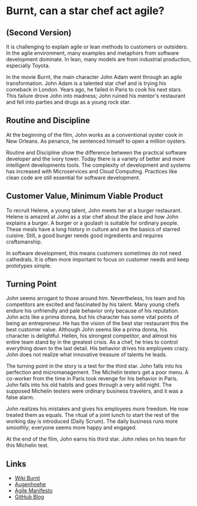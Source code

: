 # Burnt, can a star chef act agile? 
## (Second Version)

It is challenging to explain agile or lean methods to customers or outsiders. In the agile environment, many examples and metaphors from software development dominate. In lean, many models are from industrial production, especially Toyota. 

In the movie Burnt, the main character John Adam went through an agile transformation. John Adam is a talented star chef and is trying his comeback in London. Years ago, he failed in Paris to cook his next stars. This failure drove John into madness; John ruined his mentor's restaurant and fell into parties and drugs as a young rock star.

## Routine and Discipline
At the beginning of the film, John works as a conventional oyster cook in New Orleans. As penance, he sentenced himself to open a million oysters.

Routine and Discipline show the difference between the practical software developer and the ivory tower. Today there is a variety of better and more intelligent developments tools. The complexity of development and systems has increased with Microservices and Cloud Computing. Practices like clean code are still essential for software development.

## Customer Value, Minimum Viable Product
To recruit Helene, a young talent, John meets her at a burger restaurant. Helene is amazed at John as a star chef about the place and how John explains a burger. A burger or a goulash is suitable for ordinary people. These meals have a long history in culture and are the basics of starred cuisine. Still, a good burger needs good ingredients and requires craftsmanship.

In software development, this means customers sometimes do not need cathedrals. It is often more important to focus on customer needs and keep prototypes simple.

## Turning Point
John seems arrogant to those around him. Nevertheless, his team and his competitors are excited and fascinated by his talent. Many young chefs endure his unfriendly and pale behavior only because of his reputation. John acts like a prima donna, but his character has some vital points of being an entrepreneur. He has the vision of the best star restaurant this the best customer value. Although John seems like a prima donna, his character is delightful. Hellen, his strongest competitor, and almost his entire team stand by in the greatest crisis. As a chef, he tries to control everything down to the last detail. His behavior drives his employees crazy. John does not realize what innovative treasure of talents he leads.

The turning point in the story is a test for the third star. John falls into his perfection and micromanagement. The Michelin testers get a poor menu. A co-worker from the time in Paris took revenge for his behavior in Paris. John falls into his old habits and goes through a very wild night. The supposed Michelin testers were ordinary business travelers, and it was a false alarm.

John realizes his mistakes and gives his employees more freedom. He now treated them as equals. The ritual of a joint lunch to start the rest of the working day is introduced (Daily Scrum). The daily business runs more smoothly; everyone seems more happy and engaged.

At the end of the film, John earns his third star. John relies on his team for this Michelin test.

## Links
- [Wiki Burnt](https://en.wikipedia.org/wiki/Burnt_(film))
- [Augenhoehe](https://augenhoehe-film.de)
- [Agile Manifesto](https://agilemanifesto.org)
- [GitHub Blog](https://github.com/Eifel42/Blog/edit/main/article/2021/burnt.md)

